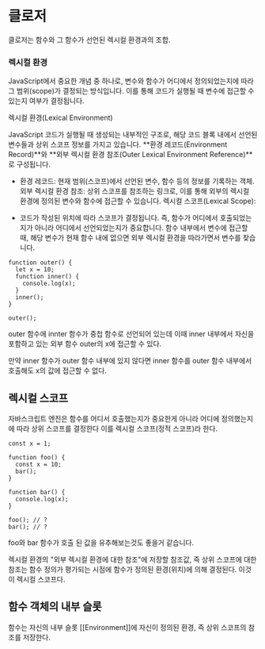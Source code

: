 # 클로저

클로저는 함수와 그 함수가 선언된 렉시컬 환경과의 조합.

### 렉시컬 환경

JavaScript에서 중요한 개념 중 하나로, 변수와 함수가 어디에서 정의되었는지에 따라 그 범위(scope)가 결정되는 방식입니다. 이를 통해 코드가 실행될 때 변수에 접근할 수 있는지 여부가 결정됩니다.

렉시컬 환경(Lexical Environment)

JavaScript 코드가 실행될 때 생성되는 내부적인 구조로, 해당 코드 블록 내에서 선언된 변수들과 상위 스코프 정보를 가지고 있습니다.
**환경 레코드(Environment Record)**와 **외부 렉시컬 환경 참조(Outer Lexical Environment Reference)**로 구성됩니다.

- 환경 레코드: 현재 범위(스코프)에서 선언된 변수, 함수 등의 정보를 기록하는 객체.
  외부 렉시컬 환경 참조: 상위 스코프를 참조하는 링크로, 이를 통해 외부의 렉시컬 환경에 정의된 변수와 함수에 접근할 수 있습니다.
  렉시컬 스코프(Lexical Scope):

- 코드가 작성된 위치에 따라 스코프가 결정됩니다. 즉, 함수가 어디에서 호출되었는지가 아니라 어디에서 선언되었는지가 중요합니다.
  함수 내부에서 변수에 접근할 때, 해당 변수가 현재 함수 내에 없으면 외부 렉시컬 환경을 따라가면서 변수를 찾습니다.

```
function outer() {
  let x = 10;
  function inner() {
    console.log(x);
  }
  inner();
}

outer();
```

outer 함수에 innter 함수가 중첩 함수로 선언되어 있는데 이때 inner 내부에서 자신을 포함하고 있는 외부 함수 outer의 x에 접근할 수 있다.

만약 inner 함수가 outer 함수 내부에 있지 않다면 inner 함수를 outer 함수 내부에서 호출해도 x의 값에 접근할 수 없다.

## 렉시컬 스코프

자바스크립트 엔진은 함수를 어디서 호출했는지가 중요한게 아니라 어디에 정의했는지에 따라 상위 스코프를 결정한다
이를 렉시컬 스코프(정적 스코프)라 한다.

```
const x = 1;

function foo() {
  const x = 10;
  bar();
}

function bar() {
  console.log(x);
}

foo(); // ?
bar(); // ?

```

foo와 bar 함수가 호출 된 값을 유추해보는것도 좋을거 같습니다.

렉시컬 환경의 "외부 렉시컬 환경에 대한 참조"에 저장할 참조값, 즉 상위 스코프에 대한 참조는 함수 정의가 평가되는 시점에 함수가 정의된 환경(위치)에 의해 결정된다. 이것이 렉시컬 스코프다.

## 함수 객체의 내부 슬롯

함수는 자신의 내부 슬롯 [[Environment]]에 자신이 정의된 환경, 즉 상위 스코프의 참조를 저장한다.

